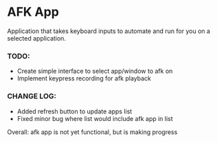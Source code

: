 # AFK App
Application that takes keyboard inputs to automate and run for you on a selected application.

### TODO:
 - Create simple interface to select app/window to afk on
 - Implement keypress recording for afk playback

 ### CHANGE LOG:
  - Added refresh button to update apps list
  - Fixed minor bug where list would include afk app in list

Overall: afk app is not yet functional, but is making progress